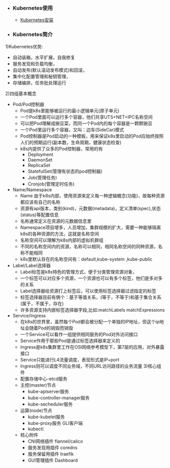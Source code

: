 + ### Kubernetes使用
    + [Kubernetes安装](https://github.com/Kingserch/Job-accumulation/blob/Kubernetes/k8s/k8s.md)

	
+ ### Kubernetes简介

1)Kubernetes优势:
- 自动装箱，水平扩展，自我修复  
- 服务发现和负载均衡，  
- 自动发布(默认滚动发布模式)和回滚，  
- 集中化配置管理和秘钥管理，  
- 存储编排，任务批处理运行
  
2)四组基本概念
- Pod/Pod控制器  
	- Pod是k8s里能够被运行的最小逻辑单元(原子单元)
	- 一个Pod里面可以运行多个容器，他们共享UTS+NET+IPC名称空间
	- 可以把Pod理解成豌豆菜，而同一个Pod内的每个容器是一颗颗豌豆
	- 一个Pod里运行多个容器，又叫：边车(SideCar)模式
	- Pod控制器是Pod启动的一种模板，用来保证k8s里启动的Pod应始终按照人们的预期运行(副本数，生命周期，健康状态检查)
	- k8s内提供了众多的Pod控制器，常用的有
		- Deployment
		- DaemonSet
		- ReplicaSet
		- StatefulSet(管理有状态的pod控制器)
		- Job(管理任务)
		- Cronjob(管理定时任务)
- Name/Namespace
	- Name 由于k8s内部，使用资源来定义每一种逻辑概念(功能)，故每种资源都应该有自己的名称
	- 资源有api版本，类别(kind)，元数据(metadata)，定义清单(spec),状态(status)等配置信息
	- 名称通常定义在资源的元数据信息里
	- Namespace项目增多，人员增加，集群规模的扩大，需要一种能够隔离k8s的各种资源的方法，这就是名称空间
	- 名称空间可以理解为k8s内部的虚拟机群组
	- 不同的名称空间内的资源，名称可以相同，相同名称空间的同种资源，名称不能相同
	- k8s里默认存在的名称空间有：default,kube-system ,kube-public
- Label/Label选择器
	- Label标签是k8s特色的管理方式，便于分类管理资源对象，
	- 一个标签可以对应多个资源，一个资源也可以有多个标签，他们是多对多的关系
	- Label选择器给资源打上标签后，可以使用标签选择器过滤指定的标签
	- 标签选择器目前有俩个：基于等值关系，(等于，不等于)和基于集合关系(属于，不属于，存在)
	- 许多资源支持内嵌标签选择器字段,比如:matchLabels matchExpressions
- Service/Ingress 
	- 在k8s的世界里，虽然每个Pod都会被分配一个单独的IP地址，但这个ip地址会随着Pod的销毁而销毁
	- 一个Service可以看作一组提供相同服务的Pod对外访问接口
	- Service作用于那些Pod是通过标签选择器来定义的
	- Ingress是k8s集群里工作在OSI网络参考模型下，第7层的应用，对外暴露接口
	- Service只能进行L4流量调度，表现形式是IP+port
	- Ingress则可以调度不同业务域，不同URL访问路径的业务流量
3)核心组件
	- 配置存储中心-etcd服务
	- 主控(master)节点
		- kube-apiserver服务
		- kube-controller-manager服务
		- kube-secheduler服务
	- 运算(node)节点
		- kube-kubelet服务
		- kube-proxy服务
	GLI客户端
		- kubectl
	- 核心附件
		- CNI网络插件 flannel/calico
		- 服务发现用插件 coredns
		- 服务保留用插件 traefik
		- GUI管理插件 Dashboard

